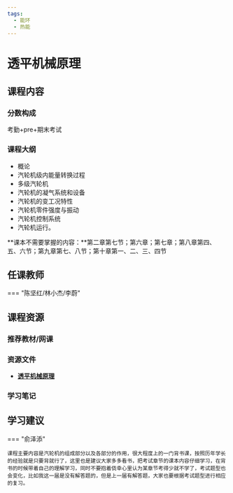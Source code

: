 ```yaml
---
tags:
  - 能环
  - 热能
---
```


# 透平机械原理

## 课程内容

### 分数构成

考勤+pre+期末考试

### 课程大纲

- 概论
- 汽轮机级内能量转换过程
- 多级汽轮机
- 汽轮机的凝气系统和设备
- 汽轮机的变工况特性
- 汽轮机零件强度与振动
- 汽轮机控制系统
- 汽轮机运行。

**课本不需要掌握的内容：**第二章第七节；第六章；第七章；第八章第四、五、六节；第九章第七、八节；第十章第一、二、三、四节

## 任课教师

=== "陈坚红/林小杰/李蔚"

## 课程资源

### 推荐教材/网课

### 资源文件

- [**透平机械原理**](https://pan.baidu.com/s/1D7Xq53lctIP_mcASYXVtGw?pwd=jy7t)

### 学习笔记

## 学习建议

=== "俞泽添"

    课程主要内容是汽轮机的组成部分以及各部分的作用，很大程度上的一门背书课，按照历年学长的经验就是只要背就行了，这里也是建议大家多多看书，把考试章节的课本内容仔细学习，在背书的时候带着自己的理解学习，同时不要抱着侥幸心里认为某章节考得少就不学了，考试题型也会变化，比如我这一届是没有解答题的，但是上一届有解答题，大家也要根据考试题型进行相应的复习。







